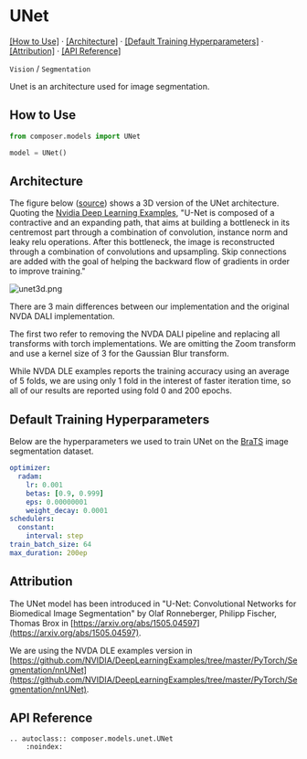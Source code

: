 # UNet
[\[How to Use\]](#how-to-use) &middot; [\[Architecture\]](#architecture) &middot; [\[Default Training Hyperparameters\]](#default-training-hyperparameters) &middot; [\[Attribution\]](#attribution) &middot; [\[API Reference\]](#api-reference)

`Vision` / `Segmentation`

Unet is an architecture used for image segmentation.

## How to Use

```python
from composer.models import UNet

model = UNet()
```

## Architecture

The figure below ([source](https://github.com/NVIDIA/DeepLearningExamples/tree/master/PyTorch/Segmentation/nnUNet)) shows a 3D version of the UNet architecture. Quoting the [Nvidia Deep Learning Examples](https://github.com/NVIDIA/DeepLearningExamples/tree/master/PyTorch/Segmentation/nnUNet), "U-Net is composed of a contractive and an expanding path, that aims at building a bottleneck in its centremost part through a combination of convolution, instance norm and leaky relu operations. After this bottleneck, the image is reconstructed through a combination of convolutions and upsampling. Skip connections are added with the goal of helping the backward flow of gradients in order to improve training."

![unet3d.png](https://storage.googleapis.com/docs.mosaicml.com/images/models/unet3d.png)


There are 3 main differences between our implementation and the original NVDA DALI implementation.

The first two refer to removing the NVDA DALI pipeline and replacing all transforms with torch implementations. We are omitting the Zoom transform and use a kernel size of 3 for the Gaussian Blur transform.

While NVDA DLE examples reports the training accuracy using an average of 5 folds, we are using only 1 fold in the interest of faster iteration time, so all of our results are reported using fold 0 and 200 epochs.


## Default Training Hyperparameters

Below are the hyperparameters we used to train UNet on the [BraTS](http://braintumorsegmentation.org) image segmentation dataset.

```yaml
optimizer:
  radam:
    lr: 0.001
    betas: [0.9, 0.999]
    eps: 0.00000001
    weight_decay: 0.0001
schedulers:
  constant:
    interval: step
train_batch_size: 64
max_duration: 200ep
```


## Attribution

The UNet model has been introduced in "U-Net: Convolutional Networks for Biomedical Image Segmentation" by Olaf Ronneberger, Philipp Fischer, Thomas Brox in [https://arxiv.org/abs/1505.04597](https://arxiv.org/abs/1505.04597).

We are using the NVDA DLE examples version in
[https://github.com/NVIDIA/DeepLearningExamples/tree/master/PyTorch/Segmentation/nnUNet](https://github.com/NVIDIA/DeepLearningExamples/tree/master/PyTorch/Segmentation/nnUNet).

## API Reference

```{eval-rst}
.. autoclass:: composer.models.unet.UNet
    :noindex:
```